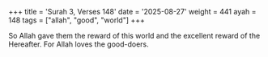 +++
title = 'Surah 3, Verses 148'
date = '2025-08-27'
weight = 441
ayah = 148
tags = ["allah", "good", "world"]
+++

So Allah gave them the reward of this world and the excellent reward of the Hereafter. For Allah loves the good-doers.
